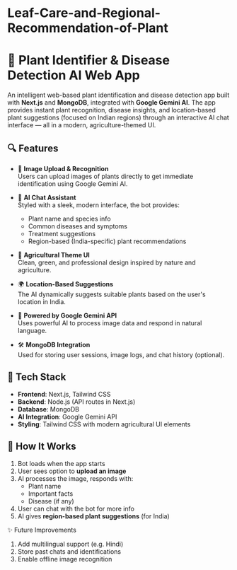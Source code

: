 # Leaf-Care-and-Regional-Recommendation-of-Plant

# 🌿 Plant Identifier & Disease Detection AI Web App

An intelligent web-based plant identification and disease detection app built with **Next.js** and **MongoDB**, integrated with **Google Gemini AI**. The app provides instant plant recognition, disease insights, and location-based plant suggestions (focused on Indian regions) through an interactive AI chat interface — all in a modern, agriculture-themed UI.

## 🔍 Features

- 📸 **Image Upload & Recognition**  
  Users can upload images of plants directly to get immediate identification using Google Gemini AI.

- 💬 **AI Chat Assistant**  
  Styled with a sleek, modern interface, the bot provides:
  - Plant name and species info  
  - Common diseases and symptoms  
  - Treatment suggestions  
  - Region-based (India-specific) plant recommendations

- 🌱 **Agricultural Theme UI**  
  Clean, green, and professional design inspired by nature and agriculture.

- 🌍 **Location-Based Suggestions**  
  The AI dynamically suggests suitable plants based on the user's location in India.

- 🧠 **Powered by Google Gemini API**  
  Uses powerful AI to process image data and respond in natural language.

- 🛠️ **MongoDB Integration**  
  Used for storing user sessions, image logs, and chat history (optional).

## 🚀 Tech Stack

- **Frontend**: Next.js, Tailwind CSS  
- **Backend**: Node.js (API routes in Next.js)  
- **Database**: MongoDB  
- **AI Integration**: Google Gemini API  
- **Styling**: Tailwind CSS with modern agricultural UI elements

## 📸 How It Works

1. Bot loads when the app starts
2. User sees option to **upload an image**
3. AI processes the image, responds with:
   - Plant name
   - Important facts
   - Disease (if any)
4. User can chat with the bot for more info
5. AI gives **region-based plant suggestions** (for India)

✨ Future Improvements
1. Add multilingual support (e.g. Hindi)
2. Store past chats and identifications
3. Enable offline image recognition

